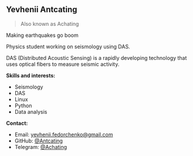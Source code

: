 ## Yevhenii Antcating

> Also known as Achating

Making earthquakes go boom


Physics student working on seismology using DAS.

DAS (Distributed Acoustic Sensing) is a rapidly developing technology that uses optical fibers to measure seismic activity.

**Skills and interests:**

* Seismology
* DAS
* Linux
* Python
* Data analysis

**Contact:**

* Email: yevhenii.fedorchenko@gmail.com
* GitHub: [@Antcating](https://github.com/Antcating)
* Telegram: [@Achating](https://t.me/Achating)